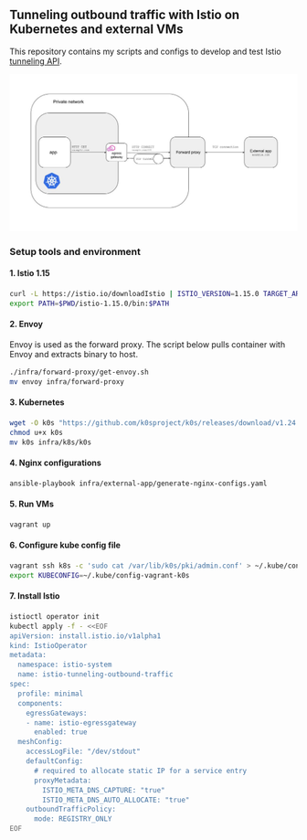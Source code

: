 ## Tunneling outbound traffic with Istio on Kubernetes and external VMs

This repository contains my scripts and configs to develop and test Istio [tunneling API](https://istio.io/latest/docs/reference/config/networking/destination-rule/#TrafficPolicy-TunnelSettings).

![tunneling-traffic](docs/solution.jpg)

### Setup tools and environment

#### 1. Istio 1.15
```sh
curl -L https://istio.io/downloadIstio | ISTIO_VERSION=1.15.0 TARGET_ARCH=x86_64 sh -
export PATH=$PWD/istio-1.15.0/bin:$PATH
```

#### 2. Envoy
Envoy is used as the forward proxy. The script below pulls container with Envoy and extracts binary to host.
```sh
./infra/forward-proxy/get-envoy.sh
mv envoy infra/forward-proxy
```

#### 3. Kubernetes
```sh
wget -O k0s "https://github.com/k0sproject/k0s/releases/download/v1.24.4+k0s.0/k0s-v1.24.4+k0s.0-amd64"
chmod u+x k0s
mv k0s infra/k8s/k0s
```

#### 4. Nginx configurations
```sh
ansible-playbook infra/external-app/generate-nginx-configs.yaml
```

#### 5. Run VMs
```sh
vagrant up
```

#### 6. Configure kube config file
```sh
vagrant ssh k8s -c 'sudo cat /var/lib/k0s/pki/admin.conf' > ~/.kube/config-vagrant-k0s
export KUBECONFIG=~/.kube/config-vagrant-k0s
```

#### 7. Install Istio
```sh
istioctl operator init
kubectl apply -f - <<EOF
apiVersion: install.istio.io/v1alpha1
kind: IstioOperator
metadata:
  namespace: istio-system
  name: istio-tunneling-outbound-traffic
spec:
  profile: minimal
  components:
    egressGateways:
    - name: istio-egressgateway
      enabled: true
  meshConfig:
    accessLogFile: "/dev/stdout"
    defaultConfig:
      # required to allocate static IP for a service entry
      proxyMetadata:
        ISTIO_META_DNS_CAPTURE: "true"
        ISTIO_META_DNS_AUTO_ALLOCATE: "true"
    outboundTrafficPolicy:
      mode: REGISTRY_ONLY
EOF
```
